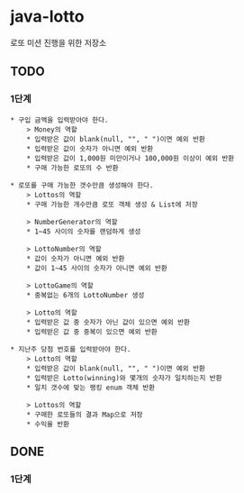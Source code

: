 # java-lotto
로또 미션 진행을 위한 저장소

## TODO
### 1단계
    * 구입 금액을 입력받아야 한다.
        > Money의 역할
        * 입력받은 값이 blank(null, "", " ")이면 예외 반환 
        * 입력받은 값이 숫자가 아니면 예외 반환
        * 입력받은 값이 1,000원 미만이거나 100,000원 이상이 예외 반환
        * 구매 가능한 로또의 수 반환
        
    * 로또를 구매 가능한 갯수만큼 생성해야 한다.
        > Lottos의 역할
        * 구매 가능한 개수만큼 로또 객체 생성 & List에 저장
        
        > NumberGenerator의 역할
        * 1~45 사이의 숫자를 랜덤하게 생성
        
        > LottoNumber의 역할
        * 값이 숫자가 아니면 예외 반환
        * 값이 1~45 사이의 숫자가 아니면 예외 반환
        
        > LottoGame의 역할
        * 중복없는 6개의 LottoNumber 생성
        
        > Lotto의 역할
        * 입력받은 값 중 숫자가 아닌 값이 있으면 예외 반환
        * 입력받은 값 중 중복이 있으면 예외 반환
    
    * 지난주 당첨 번호를 입력받아야 한다.
        > Lotto의 역할
        * 입력받은 값이 blank(null, "", " ")이면 예외 반환 
        * 입력받은 Lotto(winning)와 몇개의 숫자가 일치하는지 반환
        * 일치 갯수에 맞는 랭킹 enum 객체 반환
        
        > Lottos의 역할
        * 구매한 로또들의 결과 Map으로 저장
        * 수익율 반환

## DONE
### 1단계
    